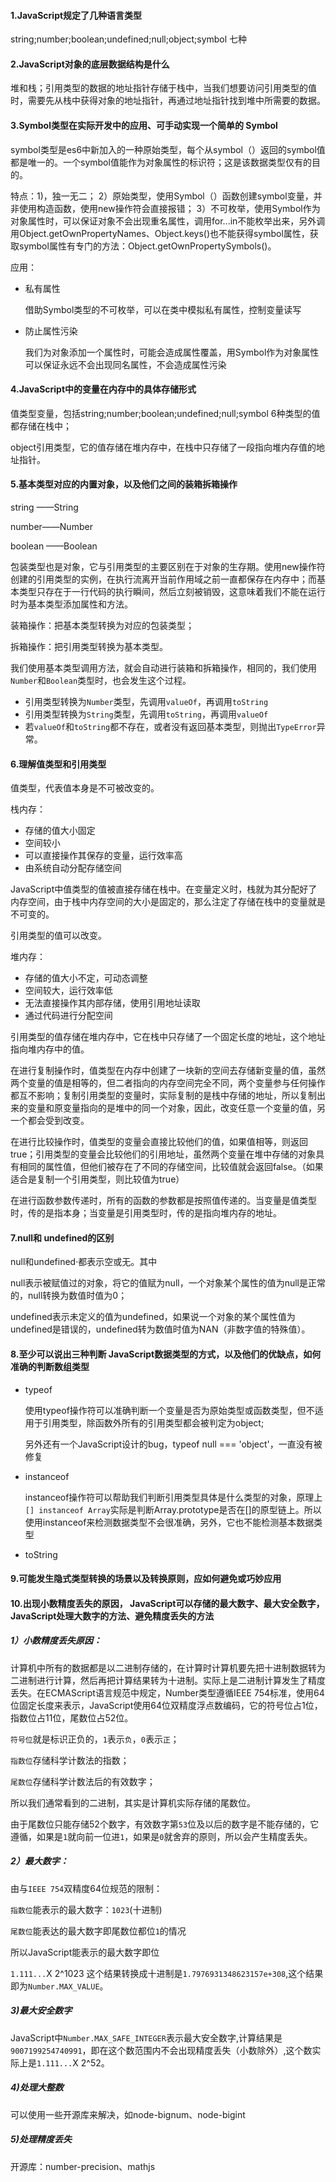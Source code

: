 #### 1.JavaScript规定了几种语言类型
  string;number;boolean;undefined;null;object;symbol 七种



#### 2.JavaScript对象的底层数据结构是什么

  堆和栈；引用类型的数据的地址指针存储于栈中，当我们想要访问引用类型的值时，需要先从栈中获得对象的地址指针，再通过地址指针找到堆中所需要的数据。



#### 3.Symbol类型在实际开发中的应用、可手动实现一个简单的 Symbol

symbol类型是es6中新加入的一种原始类型，每个从symbol（）返回的symbol值都是唯一的。一个symbol值能作为对象属性的标识符；这是该数据类型仅有的目的。

特点：1)，独一无二； 2）原始类型，使用Symbol（）函数创建symbol变量，并非使用构造函数，使用new操作符会直接报错； 3）不可枚举，使用Symbol作为对象属性时，可以保证对象不会出现重名属性，调用for...in不能枚举出来，另外调用Object.getOwnPropertyNames、Object.keys()也不能获得symbol属性，获取symbol属性有专门的方法：Object.getOwnPropertySymbols()。

应用：

* 私有属性

  借助Symbol类型的不可枚举，可以在类中模拟私有属性，控制变量读写

* 防止属性污染

  我们为对象添加一个属性时，可能会造成属性覆盖，用Symbol作为对象属性可以保证永远不会出现同名属性，不会造成属性污染

  

#### 4.JavaScript中的变量在内存中的具体存储形式

值类型变量，包括string;number;boolean;undefined;null;symbol 6种类型的值都存储在栈中；

object引用类型，它的值存储在堆内存中，在栈中只存储了一段指向堆内存值的地址指针。

#### 5.基本类型对应的内置对象，以及他们之间的装箱拆箱操作

string ——String

number——Number

boolean ——Boolean

包装类型也是对象，它与引用类型的主要区别在于对象的生存期。使用new操作符创建的引用类型的实例，在执行流离开当前作用域之前一直都保存在内存中；而基本类型只存在于一行代码的执行瞬间，然后立刻被销毁，这意味着我们不能在运行时为基本类型添加属性和方法。

装箱操作：把基本类型转换为对应的包装类型；

拆箱操作：把引用类型转换为基本类型。

我们使用基本类型调用方法，就会自动进行装箱和拆箱操作，相同的，我们使用`Number`和`Boolean`类型时，也会发生这个过程。

- 引用类型转换为`Number`类型，先调用`valueOf`，再调用`toString`
- 引用类型转换为`String`类型，先调用`toString`，再调用`valueOf`
- 若`valueOf`和`toString`都不存在，或者没有返回基本类型，则抛出`TypeError`异常。

#### 6.理解值类型和引用类型

值类型，代表值本身是不可被改变的。

栈内存：

- 存储的值大小固定
- 空间较小
- 可以直接操作其保存的变量，运行效率高
- 由系统自动分配存储空间

JavaScript中值类型的值被直接存储在栈中。在变量定义时，栈就为其分配好了内存空间，由于栈中内存空间的大小是固定的，那么注定了存储在栈中的变量就是不可变的。

引用类型的值可以改变。

堆内存：

- 存储的值大小不定，可动态调整
- 空间较大，运行效率低
- 无法直接操作其内部存储，使用引用地址读取
- 通过代码进行分配空间

引用类型的值存储在堆内存中，它在栈中只存储了一个固定长度的地址，这个地址指向堆内存中的值。

在进行复制操作时，值类型在内存中创建了一块新的空间去存储新变量的值，虽然两个变量的值是相等的，但二者指向的内存空间完全不同，两个变量参与任何操作都互不影响；复制引用类型的变量时，实际复制的是栈中存储的地址，所以复制出来的变量和原变量指向的是堆中的同一个对象，因此，改变任意一个变量的值，另一个都会受到改变。

在进行比较操作时，值类型的变量会直接比较他们的值，如果值相等，则返回true；引用类型的变量会比较他们的引用地址，虽然两个变量在堆中存储的对象具有相同的属性值，但他们被存在了不同的存储空间，比较值就会返回false。（如果适合是复制一个引用类型，则比较值为true）

在进行函数参数传递时，所有的函数的参数都是按照值传递的。当变量是值类型时，传的是指本身；当变量是引用类型时，传的是指向堆内存的地址。



#### 7.null和 undefined的区别

null和undefined·都表示空或无。其中

null表示被赋值过的对象，将它的值赋为null，一个对象某个属性的值为null是正常的，null转换为数值时值为0；

undefined表示未定义的值为undefined，如果说一个对象的某个属性值为undefined是错误的，undefined转为数值时值为NAN（非数字值的特殊值）。

#### 8.至少可以说出三种判断 JavaScript数据类型的方式，以及他们的优缺点，如何准确的判断数组类型

- typeof

  使用typeof操作符可以准确判断一个变量是否为原始类型或函数类型，但不适用于引用类型，除函数外所有的引用类型都会被判定为object;

  另外还有一个JavaScript设计的bug，typeof  null === 'object'，一直没有被修复

- instanceof

  instanceof操作符可以帮助我们判断引用类型具体是什么类型的对象，原理上 `[] instanceof Array`实际是判断Array.prototype是否在[]的原型链上。所以使用instanceof来检测数据类型不会很准确，另外，它也不能检测基本数据类型

- toString

  





#### 9.可能发生隐式类型转换的场景以及转换原则，应如何避免或巧妙应用





#### 10.出现小数精度丢失的原因， JavaScript可以存储的最大数字、最大安全数字， JavaScript处理大数字的方法、避免精度丢失的方法

##### 1）小数精度丢失原因：

计算机中所有的数据都是以二进制存储的，在计算时计算机要先把十进制数据转为二进制进行计算，然后再把计算结果转为十进制。实际上是二进制计算发生了精度丢失。在ECMAScript语言规范中规定，Number类型遵循IEEE 754标准，使用64位固定长度来表示，JavaScript使用64位双精度浮点数编码，它的符号位占1位，指数位占11位，尾数位占52位。

`符号位`就是标识正负的，`1`表示`负`，`0`表示`正`；

`指数位`存储科学计数法的指数；

`尾数位`存储科学计数法后的有效数字；

所以我们通常看到的二进制，其实是计算机实际存储的尾数位。

由于尾数位只能存储52个数字，有效数字第`53`位及以后的数字是不能存储的，它遵循，如果是`1`就向前一位进`1`，如果是`0`就舍弃的原则，所以会产生精度丢失。

##### 2）最大数字：

由与`IEEE 754`双精度64位规范的限制：

`指数位`能表示的最大数字：`1023`(十进制)

`尾数位`能表达的最大数字即尾数位都位`1`的情况

所以JavaScript能表示的最大数字即位

`1.111...`X 2^1023 这个结果转换成十进制是`1.7976931348623157e+308`,这个结果即为`Number.MAX_VALUE`。

##### 3)最大安全数字

JavaScript中`Number.MAX_SAFE_INTEGER`表示最大安全数字,计算结果是`9007199254740991`，即在这个数范围内不会出现精度丢失（小数除外）,这个数实际上是`1.111...`X 2^52。

##### 4)处理大整数

可以使用一些开源库来解决，如node-bignum、node-bigint

##### 5)处理精度丢失

开源库：number-precision、mathjs